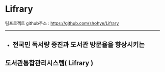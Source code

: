 # Lifrary

팀프로젝트 github주소  : https://github.com/shohye/Lifrary  
<hr/>



* ## 전국민 독서량 증진과 도서관 방문율을 향상시키는
 ## 도서관통합관리시스템( Lifrary )
